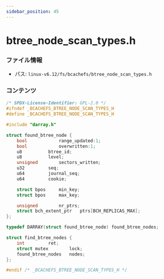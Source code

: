 ```yaml
---
sidebar_position: 45
---
```

# btree_node_scan_types.h

### ファイル情報

- パス: `linux-v6.12/fs/bcachefs/btree_node_scan_types.h`

### コンテンツ

```h
/* SPDX-License-Identifier: GPL-2.0 */
#ifndef _BCACHEFS_BTREE_NODE_SCAN_TYPES_H
#define _BCACHEFS_BTREE_NODE_SCAN_TYPES_H

#include "darray.h"

struct found_btree_node {
	bool			range_updated:1;
	bool			overwritten:1;
	u8			btree_id;
	u8			level;
	unsigned		sectors_written;
	u32			seq;
	u64			journal_seq;
	u64			cookie;

	struct bpos		min_key;
	struct bpos		max_key;

	unsigned		nr_ptrs;
	struct bch_extent_ptr	ptrs[BCH_REPLICAS_MAX];
};

typedef DARRAY(struct found_btree_node)	found_btree_nodes;

struct find_btree_nodes {
	int			ret;
	struct mutex		lock;
	found_btree_nodes	nodes;
};

#endif /* _BCACHEFS_BTREE_NODE_SCAN_TYPES_H */

```
